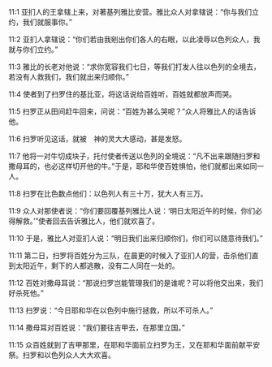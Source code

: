 <a id="1"></a>11:1  亚扪人的王拿辖上来，对著基列雅比安营。雅比众人对拿辖说：“你与我们立约，我们就服事你。”  

<a id="2"></a>11:2  亚扪人拿辖说：“你们若由我剜出你们各人的右眼，以此凌辱以色列众人，我就与你们立约。”  

<a id="3"></a>11:3  雅比的长老对他说：“求你宽容我们七日，等我们打发人往以色列的全境去，若没有人救我们，我们就出来归顺你。”  

<a id="4"></a>11:4  使者到了扫罗住的基比亚，将这话说给百姓听，百姓就都放声而哭。  

<a id="5"></a>11:5  扫罗正从田间赶牛回来，问说：“百姓为甚么哭呢？”众人将雅比人的话告诉他。  

<a id="6"></a>11:6  扫罗听见这话，就被　神的灵大大感动，甚是发怒。  

<a id="7"></a>11:7  他将一对牛切成块子，托付使者传送以色列的全境说：“凡不出来跟随扫罗和撒母耳的，也必这样切开他的牛。”于是，耶和华使百姓惧怕，他们就都出来如同一人。  

<a id="8"></a>11:8  扫罗在比色数点他们：以色列人有三十万，犹大人有三万。  

<a id="9"></a>11:9  众人对那使者说：“你们要回覆基列雅比人说：‘明日太阳近午的时候，你们必得解救。’”使者回去告诉雅比人，他们就欢喜了。  

<a id="10"></a>11:10  于是，雅比人对亚扪人说：“明日我们出来归顺你们，你们可以随意待我们。”  

<a id="11"></a>11:11  第二日，扫罗将百姓分为三队，在晨更的时候入了亚扪人的营，击杀他们直到太阳近午，剩下的人都逃散，没有二人同在一处的。  

<a id="12"></a>11:12  百姓对撒母耳说：“那说扫罗岂能管理我们的是谁呢？可以将他交出来，我们好杀死他。”  

<a id="13"></a>11:13  扫罗说：“今日耶和华在以色列中施行拯救，所以不可杀人。”  

<a id="14"></a>11:14  撒母耳对百姓说：“我们要往吉甲去，在那里立国。”　  

<a id="15"></a>11:15  众百姓就到了吉甲那里，在耶和华面前立扫罗为王，又在耶和华面前献平安祭。扫罗和以色列众人大大欢喜。  
